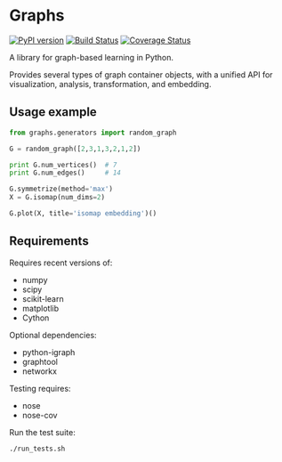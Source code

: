 # Graphs

[![PyPI version](https://badge.fury.io/py/graphs.svg)](http://badge.fury.io/py/graphs)
[![Build Status](https://travis-ci.org/all-umass/graphs.svg?branch=master)](https://travis-ci.org/all-umass/graphs)
[![Coverage Status](https://coveralls.io/repos/all-umass/graphs/badge.svg?branch=master&service=github)](https://coveralls.io/github/all-umass/graphs?branch=master)

A library for graph-based learning in Python.

Provides several types of graph container objects,
with a unified API for visualization, analysis, transformation,
and embedding.

## Usage example

```python
from graphs.generators import random_graph

G = random_graph([2,3,1,3,2,1,2])

print G.num_vertices()  # 7
print G.num_edges()     # 14

G.symmetrize(method='max')
X = G.isomap(num_dims=2)

G.plot(X, title='isomap embedding')()
```

## Requirements

Requires recent versions of:

  * numpy
  * scipy
  * scikit-learn
  * matplotlib
  * Cython

Optional dependencies:

  * python-igraph
  * graphtool
  * networkx

Testing requires:

  * nose
  * nose-cov

Run the test suite:

```
./run_tests.sh
```
